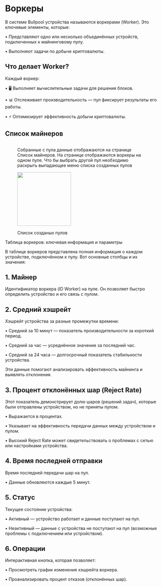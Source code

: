 # Воркеры

В системе Bullpool устройства называются воркерами (Worker). Это ключевые элементы, которые:

• Представляют одно или несколько объединённых устройств, подключенных к майнинговому пулу.

• Выполняют задачи по добыче криптовалюты.

## Что делает Worker?



Каждый воркер:

• 🖥️ Выполняет вычислительные задачи для решения блоков.

• 📊 Отслеживает производительность — пул фиксирует результаты его работы.

• ⚡ Оптимизирует эффективность добычи криптовалюты. &#x20;

## Список майнеров

<figure><img src="../../.gitbook/assets/Снимок экрана 2025-01-13 в 14.43.31.png" alt=""><figcaption><p>Собранные с пула данные отображаются на странице Список майнеров. На странице отображаются воркеры на одном пуле. Что бы выбрать другой пул необходимо раскрыть выпадающее меню списка созданных пулов</p></figcaption></figure>

<figure><img src="../../.gitbook/assets/Снимок экрана 2025-01-13 в 14.43.50.png" alt="" width="176"><figcaption><p>Список созданых пулов</p></figcaption></figure>

Таблица воркеров: ключевая информация и параметры

В таблице воркеров представлена полная информация о каждом устройстве, подключённом к пулу. Вот основные столбцы и их значения:

## 1. Майнер

Идентификатор воркера (ID Worker) на пуле. Он позволяет быстро определить устройство и его связь с пулом.

## 2. Средний хэшрейт

Хэшрейт устройства за разные промежутки времени:

• Средний за 10 минут — показатель производительности за короткий период.

• Средний за час — усреднённое значение за последний час.

• Средний за 24 часа — долгосрочный показатель стабильности устройства.

Эти данные помогают анализировать эффективность майнинга и выявлять отклонения.

## 3. Процент отклонённых шар (Reject Rate)

Этот показатель демонстрирует долю шаров (решений задач), которые были отправлены устройством, но не приняты пулом.

• Выражается в процентах.

• Указывает на эффективность передачи данных между устройством и пулом.

• Высокий Reject Rate может свидетельствовать о проблемах с сетью или настройками устройства.

## 4. Время последней отправки

Время последней передачи шар на пул.

• Данные обновляются каждые 5 минут.

## 5. Статус

Текущее состояние устройства:

• Активный — устройство работает и данные поступают на пул.

• Неактивный — данные с устройства не поступают на пул (возможные проблемы с подключением или устройством).

## 6. Операции

Интерактивная кнопка, которая позволяет:

• Просмотреть график изменения хэшрейта воркера.

• Проанализировать процент отказов (отклонённых шар).

<figure><img src="../../.gitbook/assets/Снимок экрана 2025-01-13 в 14.48.40.png" alt=""><figcaption></figcaption></figure>



